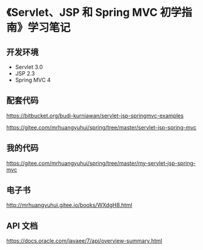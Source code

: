 # 《Servlet、JSP 和 Spring MVC 初学指南》学习笔记

## 开发环境

- Servlet 3.0
- JSP 2.3
- Spring MVC 4

## 配套代码

<https://bitbucket.org/budi-kurniawan/servlet-jsp-springmvc-examples>

<https://gitee.com/mrhuangyuhui/spring/tree/master/servlet-jsp-spring-mvc>

## 我的代码

<https://gitee.com/mrhuangyuhui/spring/tree/master/my-servlet-jsp-spring-mvc>

## 电子书

<http://mrhuangyuhui.gitee.io/books/WXdgH8.html>

## API 文档

<https://docs.oracle.com/javaee/7/api/overview-summary.html>